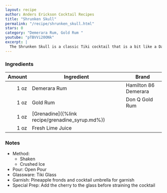 ```yaml
---
layout: recipe
author: Anders Erickson Cocktail Recipes
title: "Shrunken Skull"
permalink: "/recipe/shrunken_skull.html"
stars: 0
category: "Demerara Rum, Gold Rum "
youtube: "pTBVVi20ONk"
excerpt: |
  The Shrunken Skull is a classic Tiki cocktail that is a bit like a Daiquiri, but with a touch of mystery and a spooky presentation.
---
```


### Ingredients

| Amount | Ingredient                                      | Brand                |
| -----: | ----------------------------------------------- | -------------------- |
|   1 oz | Demerara Rum                                    | Hamilton 86 Demerara |
|   1 oz | Gold Rum                                        | Don Q Gold Rum       |
|   1 oz | [Grenadine]({%link recipe/grenadine_syrup.md%}) |
|   1 oz | Fresh Lime Juice                                |

### Notes

- Method:
  - Shaken
  - Crushed Ice
- Pour: Open Pour
- Glassware: Tiki Glass
- Garnish: Pineapple fronds and cocktail umbrella for garnish
- Special Prep: Add the cherry to the glass before straining the cocktail
